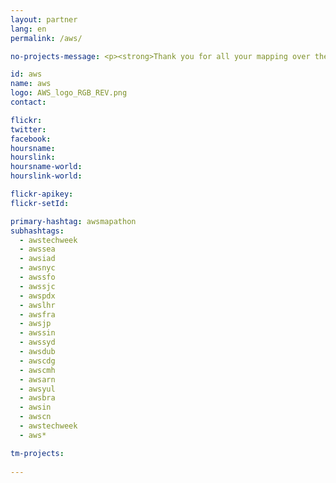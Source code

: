 ```yaml
---
layout: partner
lang: en
permalink: /aws/

no-projects-message: <p><strong>Thank you for all your mapping over the past years on the HOT Tasking Manager!<br> Mappers like you have helped shape how the world’s most vulnerable communities receive critical relief following disasters big and small.</p><br> <p><strong>Please head over to <a href="https://tasks.hotosm.org/partners/aws/stats/mapswipe">AWS' new partnership page</a> to continue your mapping journey using <a href="https://web.mapswipe.org/" target="_blank">MapSwipe4Web</a>.</strong></p><br><p> <strong>Join the Amazon group from your <a href="https://web.mapswipe.org/#/en/profile" target="_blank">profile page</a> (you must be logged in first!) on MapSwipe to have your contributions counted on the new page.</strong></p><br><p><strong>Happy MapSwiping!</strong></p>

id: aws
name: aws
logo: AWS_logo_RGB_REV.png
contact: 

flickr:
twitter: 
facebook: 
hoursname: 
hourslink: 
hoursname-world: 
hourslink-world: 

flickr-apikey:
flickr-setId:

primary-hashtag: awsmapathon
subhashtags:
  - awstechweek
  - awssea
  - awsiad
  - awsnyc
  - awssfo
  - awssjc
  - awspdx
  - awslhr
  - awsfra
  - awsjp
  - awssin
  - awssyd
  - awsdub
  - awscdg
  - awscmh
  - awsarn
  - awsyul
  - awsbra
  - awsin
  - awscn
  - awstechweek
  - aws*

tm-projects:
    
---
```

